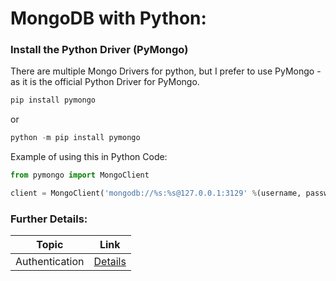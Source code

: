 # MongoDB with Python:

### Install the Python Driver (PyMongo)

There are multiple Mongo Drivers for python, but I prefer to use PyMongo - as it is the official Python Driver for PyMongo.

```python
pip install pymongo
```
or
```python
python -m pip install pymongo
```

Example of using this in Python Code:

```python
from pymongo import MongoClient

client = MongoClient('mongodb://%s:%s@127.0.0.1:3129' %(username, password))
```

### Further Details:
| Topic | Link |
| --- | --- |
|Authentication|[Details]()|
